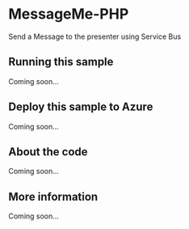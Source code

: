 # MessageMe-PHP
Send a Message to the presenter using Service Bus
## Running this sample
Coming soon...
## Deploy this sample to Azure
Coming soon...
## About the code
Coming soon...
## More information
Coming soon...